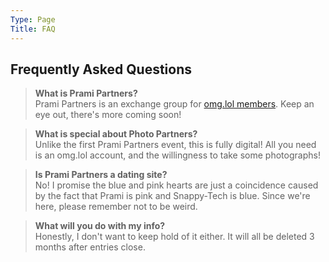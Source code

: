 ```yaml
---
Type: Page
Title: FAQ
---
```


## Frequently Asked Questions

> **What is Prami Partners?**  
Prami Partners is an exchange group for [omg.lol members](https://home.omg.lol/referred-by/georgeprobably). Keep an eye out, there's more coming soon!

> **What is special about Photo Partners?**  
Unlike the first Prami Partners event, this is fully digital! All you need is an omg.lol account, and the willingness to take some photographs!

> **Is Prami Partners a dating site?**  
No! I promise the blue and pink hearts are just a coincidence caused by the fact that Prami is pink and Snappy-Tech is blue. Since we're here, please remember not to be weird.

> **What will you do with my info?**  
Honestly, I don't want to keep hold of it either. It will all be deleted 3 months after entries close.